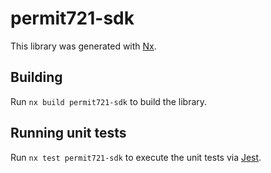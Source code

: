 # permit721-sdk

This library was generated with [Nx](https://nx.dev).

## Building

Run `nx build permit721-sdk` to build the library.

## Running unit tests

Run `nx test permit721-sdk` to execute the unit tests via [Jest](https://jestjs.io).
